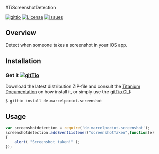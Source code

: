 #TiScreenshotDetection

[![gittio](http://img.shields.io/badge/gittio-1.0.0-00B4CC.svg)](http://gitt.io/component/de.marcelpociot.screenshot)
[![License](http://img.shields.io/badge/license-MIT-orange.svg)](http://mit-license.org)
[![issues](http://img.shields.io/github/issues/mpociot/TiScreenshotDetection.svg)](https://github.com/mpociot/TiScreenshotDetection/issues)

## Overview

Detect when someone takes a screenshot in your iOS app.

## Installation
### Get it [![gitTio](http://gitt.io/badge.png)](http://gitt.io/component/de.marcelpociot.screenshot)
Download the latest distribution ZIP-file and consult the [Titanium Documentation](http://docs.appcelerator.com/titanium/latest/#!/guide/Using_a_Module) on how install it, or simply use the [gitTio CLI](http://gitt.io/cli):

`$ gittio install de.marcelpociot.screenshot`

## Usage
```javascript
var screenshotdetection = require('de.marcelpociot.screenshot');
screenshotdetection.addEventListener("screenshotTaken",function(e)
{
	alert( "Screenshot taken!" );
});
```
